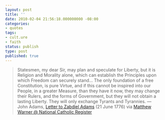 ```yaml
---
layout: post
title: ''
date: 2010-02-04 21:56:18.000000000 -08:00
categories:
- quotes
tags:
- cult.ure
- faith
status: publish
type: post
published: true
---
```

> Statesmen, my dear Sir, may plan and speculate for Liberty, but it is Religion and Morality alone, which can establish the Principles upon which Freedom can securely stand... The only foundation of a free Constitution, is pure Virtue, and if this cannot be inspired into our People, in a greater Measure, than they have it now, they may change their Rulers, and the forms of Government, but they will not obtain a lasting Liberty. They will only exchange Tyrants and Tyrannies.
&mdash; John Adams, [Letter to Zabdiel Adams](http://memory.loc.gov/cgi-bin/query/r?ammem/hlaw:@field(DOCID+@lit(dg004210))) (21 June 1776) via [Matthew Warner @ National Catholic Register](http://www.ncregister.com/blog/rethinking_the_power_we_give_government_part_2_of_2/)
